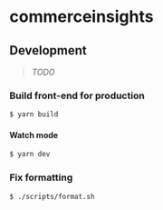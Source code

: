 # commerceinsights



## Development

> *TODO*

### Build front-end for production

```bash
$ yarn build
```

#### Watch mode

```bash
$ yarn dev
```

### Fix formatting
```bash
$ ./scripts/format.sh
```